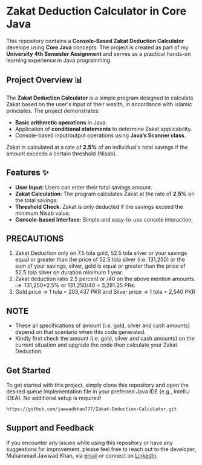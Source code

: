 # Zakat Deduction Calculator in Core Java

This repository contains a **Console-Based Zakat Deduction Calculator** develope using **Core Java** concepts. The project is created as part of my **University 4th Semester Assignment** and serves as a practical hands-on learning experience in Java programming.

## Project Overview 📊

The **Zakat Deduction Calculator** is a simple program designed to calculate Zakat based on the user's input of their wealth, in accordance with Islamic principles. The project demonstrates:
- **Basic arithmetic operations** in Java.
- Application of **conditional statements** to determine Zakat applicability.
- Console-based input/output operations using **Java’s Scanner class**.

Zakat is calculated at a rate of **2.5%** of an individual's total savings if the amount exceeds a certain threshold (Nisab).

## Features ✨

- **User Input**: Users can enter their total savings amount.
- **Zakat Calculation**: The program calculates Zakat at the rate of **2.5%** on the total savings.
- **Threshold Check**: Zakat is only deducted if the savings exceed the minimum Nisab value.
- **Console-based Interface**: Simple and easy-to-use console interaction.

## PRECAUTIONS
1. Zakat Deduction only on 7.5 tola gold, 52.5 tola silver or your savings equal or greater than the price of 52.5 tola silver (i.e. 131,250) or the sum of your savings, silver, gold is equal or greater than the price of 52.5 tola silver on duration minimum 1 year.
2. Zakat deduction ratio 2.5 percent or /40 on the above mention amounts. i.e. 131,250*2.5% or 131,250/40 = 3,281.25 PRs.
3. Gold price -> 1 tola = 203,437 PKR and Silver price -> 1 tola = 2,540 PKR

## NOTE
- These all specifications of amount (i.e. gold, silver and cash amounts) depend on that sceniario when this code generated.
- Kindly first check the amount (i.e. gold, silver and cash amounts) on the current situation and upgrsde the code then calculate your Zakat Deduction.  

## Get Started 

To get started with this project, simply clone this repository and open the desired queue implementation file in your preferred Java IDE (e.g., IntelliJ IDEA). No additional setup is required!

```bash
https://github.com/jawwadkhan777/Zakat-Deduction-Calculator.git
```

## Support and Feedback 

If you encounter any issues while using this repository or have any suggestions for improvement, please feel free to reach out to the developer, Muhammad Jawwad Khan, via [email](mailto:m.jawwadkhan777@gmail.com) or connect on [LinkedIn](https://www.linkedin.com/in/jawwadkhan777/).
